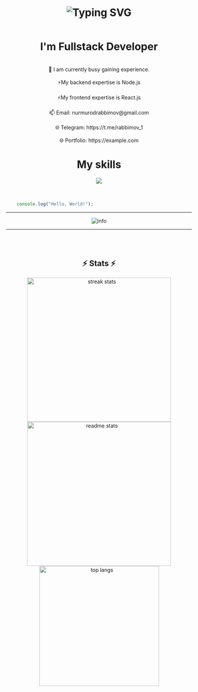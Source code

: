 
<h1 align="center">
  <img src="https://readme-typing-svg.herokuapp.com?font=sans-serif&pause=1000&color=03FC7B&width=435&lines=Hi%2C+There+%F0%9F%91%8B+;I'm+Rabbimov+Nurmurod" alt="Typing SVG" />
</h1>
<div align="center" style="display:flex; flex-direction:column">
<h1>I'm Fullstack Developer</h1>
<br/>
🌱 I am currently busy gaining experience.
  <br/>  <br/>
⚡My backend expertise is Node.js 
  <br/>  <br/>
⚡My frontend expertise is React.js
    <br/>  <br/>
📫 Email: nurmurodrabbimov@gmail.com
      <br/>  <br/>
🌐 Telegram: https://t.me/rabbimov_1
    <br/>  <br/>
🌐 Portfolio: https://example.com
</div>

<div align="center">
  <h1>
    My skills
  </h1>
  <img src="https://skillicons.dev/icons?i=js,html,css,nodejs,nestjs,react,docker,c,postgresql,git,postman,github,linux,stackoverflow" />
</div>
    <br/>  <br/>



```javascript 
    console.log("Hello, World!");

```
<hr/>
<div align="center">
    <img src="https://github-profile-summary-cards.vercel.app/api/cards/profile-details?username=Nurmurod01&theme=github_dark" alt="info">
    
</div>
<hr/>    <br/>  <br/>
<h2 align="center">⚡ Stats ⚡</h2>
<div align=center>
  <img width=390 src="https://github-readme-streak-stats-salesp07.vercel.app/?user=Nurmurod01&count_private=true&theme=react&border_radius=10" alt="streak stats"/>
  <img width=390 src="https://github-readme-stats-salesp07.vercel.app/api?username=Nurmurod01&count_private=true&show_icons=true&theme=react&rank_icon=github&border_radius=10" alt="readme stats" />
  <br/>
  <img width=325 align="center" src="https://github-readme-stats-salesp07.vercel.app/api/top-langs/?username=Nurmurod01&hide=HTML&langs_count=8&layout=compact&theme=react&border_radius=10&size_weight=0.5&count_weight=0.5&exclude_repo=github-readme-stats" alt="top langs" />
</div>








